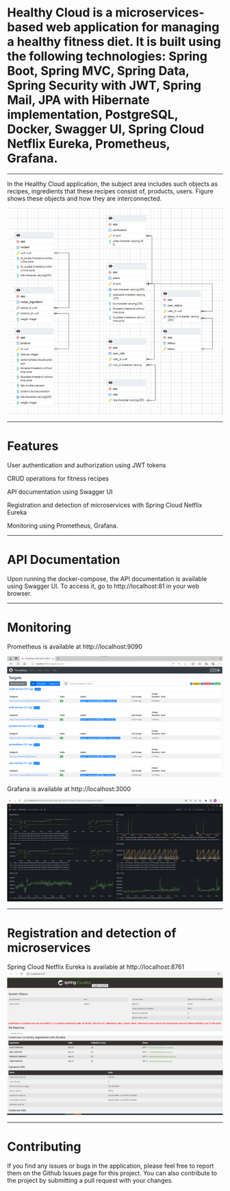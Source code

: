 # Healthy Cloud is a microservices-based web application for managing a healthy fitness diet. It is built using the following technologies: Spring Boot, Spring MVC, Spring Data, Spring Security with JWT, Spring Mail, JPA with Hibernate implementation, PostgreSQL, Docker, Swagger UI, Spring Cloud Netflix Eureka, Prometheus, Grafana.
_____________________________________________________ 
 In the Healthy Cloud application, the subject area includes such objects as recipes, ingredients that these recipes consist of, products, users. Figure shows these objects and how they are interconnected.

![img.png](img.png)
_____________________________________________________

# Features

User authentication and authorization using JWT tokens

CRUD operations for fitness recipes 

API documentation using Swagger UI

Registration and detection of microservices with Spring Cloud Netflix Eureka

Monitoring using Prometheus, Grafana.

_____________________________________________________

# API Documentation

Upon running the docker-compose, the API documentation is available using Swagger UI. To access it, go to http://localhost:81 in your web browser.  


_____________________________________________________

# Monitoring

Prometheus is available at http://localhost:9090   

![img_2.png](img_2.png)

Grafana is available at http://localhost:3000 

![img_3.png](img_3.png)


_____________________________________________________

# Registration and detection of microservices

Spring Cloud Netflix Eureka is available at http://localhost:8761
![img_1.png](img_1.png)


_____________________________________________________

# Contributing

If you find any issues or bugs in the application, please feel free to report them on the Github Issues page for this project. You can also contribute to the project by submitting a pull request with your changes.

